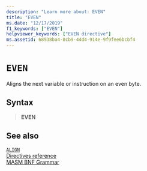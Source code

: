 ```yaml
---
description: "Learn more about: EVEN"
title: "EVEN"
ms.date: "12/17/2019"
f1_keywords: ["EVEN"]
helpviewer_keywords: ["EVEN directive"]
ms.assetid: 68938ba4-8cb9-44d4-914e-9f9fee6bcbf4
---
```

# `EVEN`

Aligns the next variable or instruction on an even byte.

## Syntax

> **EVEN**

## See also

[`ALIGN`](align-masm.md)\
[Directives reference](directives-reference.md)\
[MASM BNF Grammar](masm-bnf-grammar.md)
